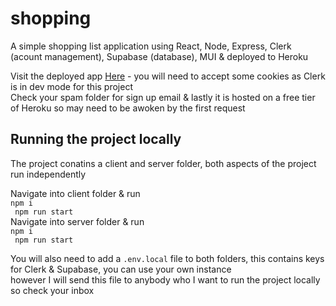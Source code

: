 # shopping
A simple shopping list application using React, Node, Express, Clerk (acount management), Supabase (database), MUI & deployed to Heroku

Visit the deployed app [Here](https://shopping-veri.herokuapp.com/) - you will need to accept some cookies as Clerk is in dev mode for this project <br />
Check your spam folder for sign up email & lastly it is hosted on a free tier of Heroku so may need to be awoken by the first request

## Running the project locally
The project conatins a client and server folder, both aspects of the project run independently

Navigate into client folder & run <br />
``` npm i ``` <br />
``` npm run start``` <br />
Navigate into server folder & run <br />
``` npm i ``` <br />
``` npm run start``` <br />

You will also need to add a ```.env.local```  file to both folders, this contains keys for Clerk & Supabase, you can use your own instance <br/>
however I will send this file to anybody who I want to run the project locally so check your inbox

